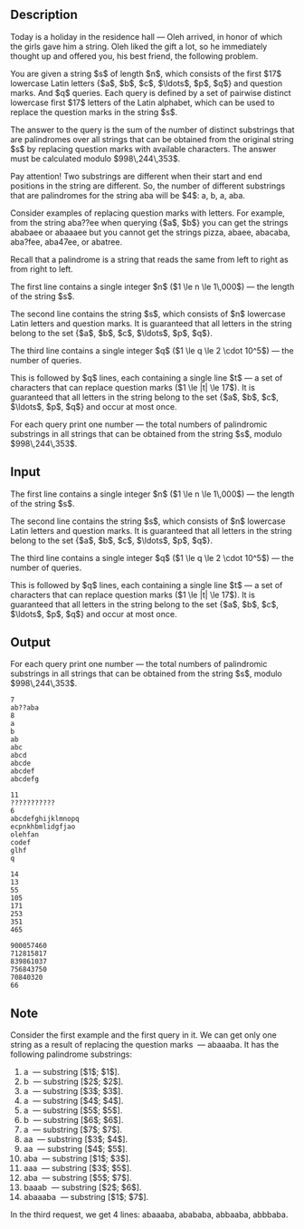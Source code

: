 ## Description

<div><p><span class="tex-font-style-it">Today is a holiday in the residence hall&nbsp;— Oleh arrived, in honor of which the girls gave him a string. Oleh liked the gift a lot, so he immediately thought up and offered you, his best friend, the following problem.</span></p><p>You are given a string $s$ of length $n$, which consists of the first $17$ lowercase Latin letters {$a$, $b$, $c$, $\ldots$, $p$, $q$} and question marks. And $q$ queries. Each query is defined by a set of pairwise distinct lowercase first $17$ letters of the Latin alphabet, which can be used to replace the question marks in the string $s$.</p><p>The answer to the query is the sum of the number of distinct substrings that are palindromes over all strings that can be obtained from the original string $s$ by replacing question marks with available characters. The answer must be calculated modulo $998\,244\,353$.</p><p><span class="tex-font-style-bf">Pay attention!</span> Two substrings are different when their start and end positions in the string are different. So, the number of different substrings that are palindromes for the string <span class="tex-font-style-tt">aba</span> will be $4$: <span class="tex-font-style-tt">a</span>, <span class="tex-font-style-tt">b</span>, <span class="tex-font-style-tt">a</span>, <span class="tex-font-style-tt">aba</span>.</p><p>Consider examples of replacing question marks with letters. For example, from the string <span class="tex-font-style-tt">aba??ee</span> when querying {$a$, $b$} you can get the strings <span class="tex-font-style-tt">ababaee</span> or <span class="tex-font-style-tt">abaaaee</span> but you cannot get the strings <span class="tex-font-style-tt">pizza</span>, <span class="tex-font-style-tt"> abaee</span>, <span class="tex-font-style-tt">abacaba</span>, <span class="tex-font-style-tt">aba?fee</span>, <span class="tex-font-style-tt">aba47ee</span>, or <span class="tex-font-style-tt">abatree</span>.</p><p>Recall that a palindrome is a string that reads the same from left to right as from right to left.</p></div><div class="input-specification"><p>The first line contains a single integer $n$ ($1 \le n \le 1\,000$)&nbsp;— the length of the string $s$.</p><p>The second line contains the string $s$, which consists of $n$ lowercase Latin letters and question marks. It is guaranteed that all letters in the string belong to the set {$a$, $b$, $c$, $\ldots$, $p$, $q$}.</p><p>The third line contains a single integer $q$ ($1 \le q \le 2 \cdot 10^5$)&nbsp;— the number of queries.</p><p>This is followed by $q$ lines, each containing a single line $t$&nbsp;— a set of characters that can replace question marks ($1 \le |t| \le 17$). It is guaranteed that all letters in the string belong to the set {$a$, $b$, $c$, $\ldots$, $p$, $q$} and occur at most once.</p></div><div class="output-specification"><p>For each query print one number&nbsp;— the total numbers of palindromic substrings in all strings that can be obtained from the string $s$, modulo $998\,244\,353$.</p></div>

## Input

<p>The first line contains a single integer $n$ ($1 \le n \le 1\,000$)&nbsp;— the length of the string $s$.</p><p>The second line contains the string $s$, which consists of $n$ lowercase Latin letters and question marks. It is guaranteed that all letters in the string belong to the set {$a$, $b$, $c$, $\ldots$, $p$, $q$}.</p><p>The third line contains a single integer $q$ ($1 \le q \le 2 \cdot 10^5$)&nbsp;— the number of queries.</p><p>This is followed by $q$ lines, each containing a single line $t$&nbsp;— a set of characters that can replace question marks ($1 \le |t| \le 17$). It is guaranteed that all letters in the string belong to the set {$a$, $b$, $c$, $\ldots$, $p$, $q$} and occur at most once.</p>

## Output

<p>For each query print one number&nbsp;— the total numbers of palindromic substrings in all strings that can be obtained from the string $s$, modulo $998\,244\,353$.</p>





```input1
7
ab??aba
8
a
b
ab
abc
abcd
abcde
abcdef
abcdefg
```




```input2
11
???????????
6
abcdefghijklmnopq
ecpnkhbmlidgfjao
olehfan
codef
glhf
q
```




```output1
14
13
55
105
171
253
351
465
```




```output2
900057460
712815817
839861037
756843750
70840320
66
```



## Note

<p>Consider the first example and the first query in it. We can get only one string as a result of replacing the question marks &nbsp;— <span class="tex-font-style-tt">abaaaba</span>. It has the following palindrome substrings: </p><ol> <li> <span class="tex-font-style-tt">a</span> &nbsp;— substring [$1$; $1$]. </li><li> <span class="tex-font-style-tt">b</span> &nbsp;— substring [$2$; $2$]. </li><li> <span class="tex-font-style-tt">a</span> &nbsp;— substring [$3$; $3$]. </li><li> <span class="tex-font-style-tt">a</span> &nbsp;— substring [$4$; $4$]. </li><li> <span class="tex-font-style-tt">a</span> &nbsp;— substring [$5$; $5$]. </li><li> <span class="tex-font-style-tt">b</span> &nbsp;— substring [$6$; $6$]. </li><li> <span class="tex-font-style-tt">a</span> &nbsp;— substring [$7$; $7$]. </li><li> <span class="tex-font-style-tt">aa</span> &nbsp;— substring [$3$; $4$]. </li><li> <span class="tex-font-style-tt">aa</span> &nbsp;— substring [$4$; $5$]. </li><li> <span class="tex-font-style-tt">aba</span> &nbsp;— substring [$1$; $3$]. </li><li> <span class="tex-font-style-tt">aaa</span> &nbsp;— substring [$3$; $5$]. </li><li> <span class="tex-font-style-tt">aba</span> &nbsp;— substring [$5$; $7$]. </li><li> <span class="tex-font-style-tt">baaab</span> &nbsp;— substring [$2$; $6$]. </li><li> <span class="tex-font-style-tt">abaaaba</span> &nbsp;— substring [$1$; $7$]. </li></ol><p>In the third request, we get 4 lines: <span class="tex-font-style-tt">abaaaba</span>, <span class="tex-font-style-tt">abababa</span>, <span class="tex-font-style-tt">abbaaba</span>, <span class="tex-font-style-tt">abbbaba</span>.</p>

